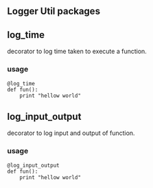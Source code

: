 ## Logger Util packages

## log_time 
decorator to log time taken to execute a function.
### usage
```
@log_time
def fun():
    print "hellow world"
```

## log_input_output
decorator to log input and output of function.
### usage
```
@log_input_output
def fun():
    print "hellow world"
```
